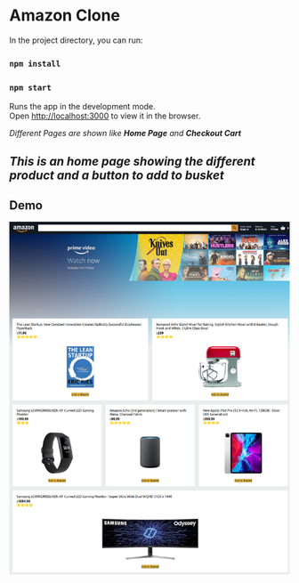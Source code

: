 # Amazon Clone

In the project directory, you can run:

### `npm install`
### `npm start`

Runs the app in the development mode.\
Open [http://localhost:3000](http://localhost:3000) to view it in the browser.

_Different Pages are shown like_ **_Home Page_** _and_ **_Checkout Cart_**

_This is an home page showing the different product and a button to add to busket_
---
## Demo
![Demo](home.png)


